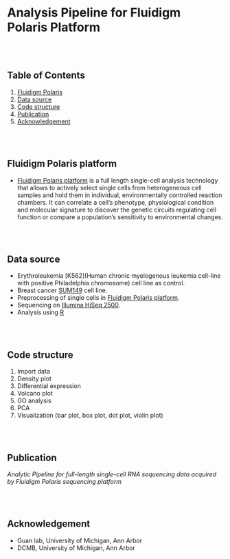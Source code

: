 # Analysis Pipeline for Fluidigm Polaris Platform

<br></br>
## Table of Contents
1. [Fluidigm Polaris](#fluidigm-polaris)
2. [Data source](#data-source)
3. [Code structure](#code-structure)
4. [Publication](#publication)
5. [Acknowledgement](#acknowledgement)

<br></br>
## Fluidigm Polaris platform
 * [Fluidigm Polaris platform](https://www.fluidigm.com/products/polaris) is a full length single-cell analysis technology that allows to actively select single cells from heterogeneous cell samples and hold them in individual, environmentally controlled reaction chambers. It can correlate a cell’s phenotype, physiological condition and molecular signature to discover the genetic circuits regulating cell function or compare a population’s sensitivity to environmental changes. 

<br></br>
## Data source
 * Erythroleukemia [K562](Human chronic myelogenous leukemia cell-line with positive Philadelphia chromosome) cell line as control. 
 * Breast cancer [SUM149](https://www.ncbi.nlm.nih.gov/pubmed/17157791) cell line. 
 * Preprocessing of single cells in [Fluidigm Polaris platform](https://www.fluidigm.com/products/polaris).
 * Sequencing on [Illumina HiSeq 2500](https://www.illumina.com/systems/sequencing-platforms/hiseq-2500.html).
 * Analysis using [R](https://www.r-project.org)
   
<br></br>
## Code structure
1. Import data
2. Density plot
3. Differential expression
4. Volcano plot
5. GO analysis
6. PCA
7. Visualization (bar plot, box plot, dot plot, violin plot)

<br></br>
## Publication
 <I>Analytic Pipeline for full-length single-cell RNA sequencing data acquired by Fluidigm Polaris sequencing platform</I>

<br></br>
## Acknowledgement
 * Guan lab, University of Michigan, Ann Arbor
 * DCMB, University of Michigan, Ann Arbor

